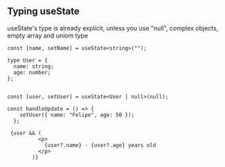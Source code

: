 ## Typing useState

useState's type is already explicit, unless you use "null", complex objects, empty array and uniom type

```
const [name, setName] = useState<string>("");
```

```
type User = {
  name: string;
  age: number;
};


const [user, setUser] = useState<User | null>(null);

const handleUpdate = () => {
    setUser({ name: "Felipe", age: 50 });
  };

 {user && (
          <p>
            {user?.name} - {user?.age} years old
          </p>
        )}

```
